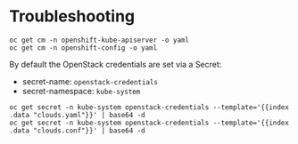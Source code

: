 # Troubleshooting

```
oc get cm -n openshift-kube-apiserver -o yaml
oc get cm -n openshift-config -o yaml 
```

By default the OpenStack credentials are set via a Secret:
- secret-name: `openstack-credentials`
- secret-namespace: `kube-system`

```
oc get secret -n kube-system openstack-credentials --template='{{index .data "clouds.yaml"}}' | base64 -d
oc get secret -n kube-system openstack-credentials --template='{{index .data "clouds.conf"}}' | base64 -d
```